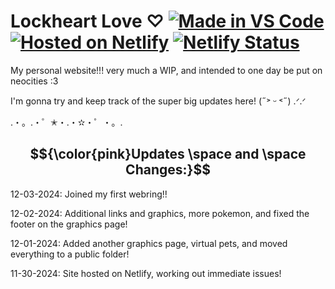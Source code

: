 # Lockheart Love ♡ [![Made in VS Code](https://img.shields.io/badge/Made_in-VS_Code-blue)](https://code.visualstudio.com) [![Hosted on Netlify](https://img.shields.io/badge/Hosted_On-Netlify-teal)](https://www.netlify.com) [![Netlify Status](https://api.netlify.com/api/v1/badges/5848a38c-4b0c-4758-9a26-7d619c6d0ac6/deploy-status)](https://app.netlify.com/sites/lockheartlove/deploys)

My personal website!!! very much a WIP, and intended to one day be put on neocities :3

I'm gonna try and keep track of the super big updates here! (˶˃ ᵕ ˂˶) .ᐟ.ᐟ

.・。.・゜✭・.・✫・゜・。. 

## $${\color{pink}Updates \space and \space Changes:}$$
12-03-2024: Joined my first webring!!

12-02-2024: Additional links and graphics, more pokemon, and fixed the footer on the graphics page!

12-01-2024: Added another graphics page, virtual pets, and moved everything to a public folder!

11-30-2024: Site hosted on Netlify, working out immediate issues!

